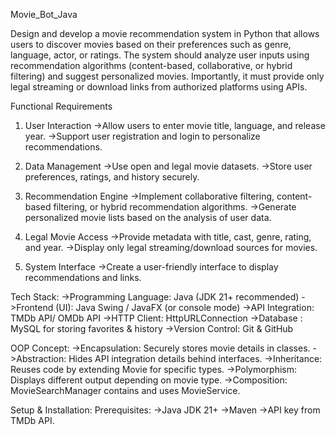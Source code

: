 Movie_Bot_Java

Design and develop a movie recommendation system in Python that allows users to discover movies based on their preferences such as genre, language, actor, or ratings. The system should analyze user inputs using recommendation algorithms (content-based, collaborative, or hybrid filtering) and suggest personalized movies. Importantly, it must provide only legal streaming or download links from authorized platforms using APIs.

Functional Requirements
1. User Interaction
        ->Allow users to enter movie title, language, and release year.
        ->Support user registration and login to personalize recommendations.

2. Data Management
        ->Use open and legal movie datasets.
        ->Store user preferences, ratings, and history securely.

3. Recommendation Engine
        ->Implement collaborative filtering, content-based filtering, or hybrid recommendation algorithms.
        ->Generate personalized movie lists based on the analysis of user data.

4. Legal Movie Access
        ->Provide metadata with title, cast, genre, rating, and year.
        ->Display only legal streaming/download sources for movies.

5. System Interface
        ->Create a user-friendly interface to display recommendations and links.

Tech Stack:
        ->Programming Language: Java (JDK 21+ recommended)
        ->Frontend (UI): Java Swing / JavaFX (or console mode)
        ->API Integration: TMDb API/ OMDb API
        ->HTTP Client: HttpURLConnection
        ->Database : MySQL for storing favorites & history
        ->Version Control: Git & GitHub

OOP Concept:
        ->Encapsulation: Securely stores movie details in classes.
        ->Abstraction: Hides API integration details behind interfaces.
        ->Inheritance: Reuses code by extending Movie for specific types.
        ->Polymorphism: Displays different output depending on movie type.
        ->Composition: MovieSearchManager contains and uses MovieService.

Setup & Installation:
Prerequisites:
        ->Java JDK 21+
        ->Maven
        ->API key from TMDb API.
